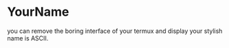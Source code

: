 # YourName
you can remove the boring interface of your termux and display your stylish name is ASCII.
